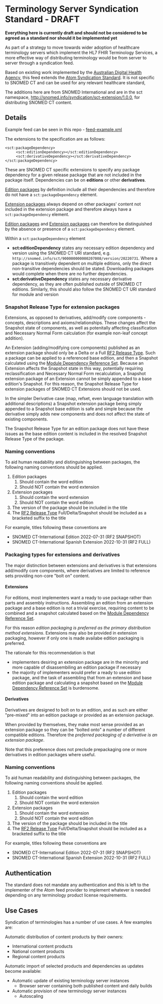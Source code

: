 # Terminology Server Syndication Standard - DRAFT

**Everything here is currently draft and should not be considered to be agreed as a standard nor should it be implemented yet**

As part of a strategy to move towards wider adoption of healthcare terminology servers which implement the HL7 FHIR Terminology Services, a more effective way of distributing terminology would be from server to server through a syndication feed.

Based on existing work implemented by the [Australian Digital Health Agency](https://www.healthterminologies.gov.au/specs/v2/conformant-server-apps/syndication-api/syndication-feed/), this feed extends the [Atom Syndication Standard](https://tools.ietf.org/html/rfc4287). It is not specific to SNOMED CT and can be used for any relevant healthcare standard,

The additions here are from SNOMED International and are in the sct namespace, http://snomed.info/syndication/sct-extension/1.0.0, for distributing SNOMED CT content. 

## Details

Example feed can be seen in this repo - [feed-example.xml](feed-example.xml)

The extensions to the specification are as follows:

```
<sct:packageDependency>
     <sct:editionDependency></sct:editionDependency>
     <sct:derivativeDependency></sct:derivativeDependency>
</sct:packageDependency>
```

These are SNOMED CT specific extensions to specify any package dependency for a given release package that are not included in the package itself. Dependencies can be on **editions** or other **derivatives**.

[Edition packages](https://confluence.ihtsdotools.org/display/DOCGLOSS/edition) by definition include all their dependencies and therefore do not have a `sct:packageDependency` element.

[Extension packages](https://confluence.ihtsdotools.org/display/DOCGLOSS/extension) always depend on other packages' content not included in the extension package and therefore always have a `sct:packageDependency` element.

[Edition packages](https://confluence.ihtsdotools.org/display/DOCGLOSS/edition) and [Extension packages](https://confluence.ihtsdotools.org/display/DOCGLOSS/extension) can therefore be distinguished by the absence or presence of a `sct:packageDependency` element.

Within a `sct:packageDependency` element
- **sct:editionDependency** states any necessary edition dependency and version using the SNOMED CT URI standard, e.g. `http://snomed.info/sct/900000000000207008/version/20220731`. Where a package is transitively dependent on multiple editions, only the direct non-transitive dependencies should be stated. Downloading packages would complete when there are no further dependencies.
- **sct:derivativeDependency** states any necessary derivative dependency, as they are often published outside of SNOMED CT editions. Similarly, this should also follow the SNOMED CT URI standard for module and version

### Snapshot Release Type for extension packages
Extensions, as opposed to derivatives, add/modify core components - concepts, descriptions and axioms/relationships. These changes affect the Snapshot state of components, as well as potenitally affecting classification and Necessary Normal Form calculation (for example non-leaf concept addition).

An Extension (adding/modifying core components) published as an extension package should only be a Delta or a Full [RF2 Release Type](https://confluence.ihtsdotools.org/display/DOCRELFMT/3.2+Release+Types). Such a package can be applied to a referenced base edition, and then a Snapshot calculated using the [Module Dependency Reference Set](https://confluence.ihtsdotools.org/display/DOCRELFMT/5.2.4.2+Module+Dependency+Reference+Set). Because an Extension affects the Snapshot state in this way, potentially requiring reclassification and Necessary Normal Form recalculation, a Snapshot extension package of an Extension cannot be simply appended to a base edition's Snapshot. For this reason, the Snapshot Release Type for extension packages of SNOMED CT Extensions should not be used.

In the simpler Derivative case (map, refset, even language translation with additional descriptions) a Snapshot extension package being simply appended to a Snapshot base edition is safe and simple because the derivative simply adds new components and does not affect the state of existing components.

The Snapshot Release Type for an edition package does not have these issues as the base edition content is included in the resolved Snapshot Release Type of the package.

### Naming conventions
To aid human readability and distinguishing between packages, the following naming conventions should be applied.
1. Edition packages
     1. Should contain the word edition
     2. Should NOT contain the word extension
2. Extension packages
     1. Should contain the word extension
     2. Should NOT contain the word edition
3. The version of the package should be included in the title
4. The [RF2 Release Type](https://confluence.ihtsdotools.org/display/DOCRELFMT/3.2+Release+Types) Full/Delta/Snapshot should be included as a bracketed suffix to the title

For example, titles following these conventions are
- SNOMED CT-International Edition 2022-07-31 (RF2 SNAPSHOT)
- SNOMED CT-International Spanish Extension 2022-10-31 (RF2 FULL)

### Packaging types for extensions and derivatives
The major distinction between extensions and derivatives is that extensions add/modify core components, where derivatives are limited to reference sets providing non-core "bolt on" content.

#### Extensions
For editions, most implementers want a ready to use package rather than parts and assembly instructions. Assembling an edition from an extension package and a base edition is not a trivial exercise, requiring content to be combined and a snapshot calculated based on the [Module Dependency Reference Set](https://confluence.ihtsdotools.org/display/DOCRELFMT/5.2.4.2+Module+Dependency+Reference+Set).

For this reason *edition packaging is preferred as the primary distribution method extensions*. Extensions may also be provided in extension packaging, however if only one is made availabe edition packaging is preferred.

The rationale for this recommendation is that 
- implementers desiring an extension package are in the minority and more capable of disassembiling an edition package if necessary
- the majority of implementers would prefer a ready to use edition package, and the task of assembling that from an extension and base edition package and calculating a snapshot based on the [Module Dependency Reference Set](https://confluence.ihtsdotools.org/display/DOCRELFMT/5.2.4.2+Module+Dependency+Reference+Set) is burdensome.

#### Derivatives
Derivatives are designed to bolt on to an edition, and as such are either "pre-mixed" into an edition package or provided as an extension package.

When provided by themselves, they make most sense provided as an extension package so they can be "bolted onto" a number of different compatible editions. Therefore the *preferred packaging of a derivative is an extension package*.

Note that this preference does not preclude prepackaging one or more derivatives in edition packages where useful.

### Naming conventions
To aid human readability and distinguishing between packages, the following naming conventions should be applied.
1. Edition packages
     1. Should contain the word edition
     2. Should NOT contain the word extension
2. Extension packages
     1. Should contain the word extension
     2. Should NOT contain the word edition
3. The version of the package should be included in the title
4. The [RF2 Release Type](https://confluence.ihtsdotools.org/display/DOCRELFMT/3.2+Release+Types) Full/Delta/Snapshot should be included as a bracketed suffix to the title

For example, titles following these conventions are
- SNOMED CT-International Edition 2022-07-31 (RF2 SNAPSHOT)
- SNOMED CT-International Spanish Extension 2022-10-31 (RF2 FULL)

## Authentication
The standard does not mandate any authentication and this is left to the implementer of the Atom feed provider to implement whatever is needed depending on any terminology product license requirements.

## Use Cases

Syndication of terminologies has a number of use cases. A few examples are:

Automatic distribution of content products by their owners:

- International content products
- National content products
- Regional content products

Automatic import of selected products and dependencies as updates become available:

- Automatic update of existing terminology server instances
  - Browser server containing both published content and daily builds
- Automatic provision of new terminology server instances
  - Autoscaling
